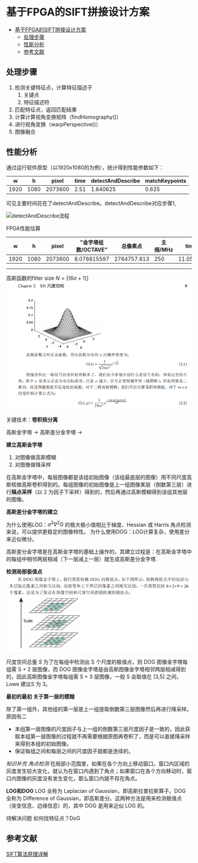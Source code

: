 # 基于FPGA的SIFT拼接设计方案

- [基于FPGA的SIFT拼接设计方案](#基于fpga的sift拼接设计方案)
  - [处理步骤](#处理步骤)
  - [性能分析](#性能分析)
  - [参考文献](#参考文献)

## 处理步骤

1. 检测关键特征点，计算特征描述子
   1. 关键点
   2. 特征描述符
2. 匹配特征点，返回匹配结果
3. 计算计算视角变换矩阵（findHomography()）
4. 进行视角变换（warpPerspective()）
5. 图像融合


## 性能分析
通过运行软件原型（以1920x1080的为例），统计得到性能参数如下：

| w	| h | pixel | time | detectAndDescribe |matchKeypoints|
|---|---|---|---|---|---|
|1920|	1080|2073600|2.51|1.640625	|0.625

可见主要时间花在了detectAndDescribe。detectAndDescribe对应步骤1, 

![detectAndDescribe流程](https://img2018.cnblogs.com/blog/1471528/201903/1471528-20190330204125547-535493662.png)

FPGA性能估算

|w|h|pixel|"金字塔组数/OCTAVE"|总像素点|主频/MHz|time/ms|"detectAndDescribe|matchKeypoints|
|---|---|---|---|---|---|---|---|---|
|1920|1080|2073600|8.076815597|2764757.813|250|11.05903125|				



***

高斯函数的filter size $N=[(6\sigma+1)]$
![](./pic/%E9%AB%98%E6%96%AF%E5%87%BD%E6%95%B0.png)

关键技术：**卷积核分离**

高斯金字塔 $\longrightarrow$ 高斯差分金字塔 $\longrightarrow$ 

**建立高斯金字塔**
1. 对图像做高斯模糊
2. 对图像做降采样

在高斯金字塔中，每层图像都是该组初始图像（该组最底层的图像）用不同尺度高斯核做高斯卷积得到的。每组图像的初始图像是上一组图像某层（倒数第三层）进行**隔点采样**（以 2 为因子下采样）得到的，然后再通过高斯模糊得到该组其他层的图像。

**高斯差分金字塔的建立**

为什么使用LOG：$\sigma^2\nabla^2G$ 的极大极小值相比于梯度、Hessian 或 Harris 角点检测来说，可以提供更稳定的图像特性。
为什么使用DOG：LOG计算复杂，使用差分来近似微分。

高斯差分金字塔是在高斯金字塔的基础上操作的，其建立过程是：在高斯金字塔中的每组中相邻两层相减（下一层减上一层）就生成高斯差分金字塔.

**检测局部极值点**
![局部极值点](./pic/%E5%B1%80%E9%83%A8%E6%9E%81%E5%80%BC%E7%82%B9.png)



尺度空间总量 *S*
为了在每组中检测出 S 个尺度的极值点，则 DOG 图像金字塔每组需 S + 2 层图像，而 DOG 图像金字塔是由高斯图像金字塔相邻两层相减得到的，因此高斯图像金字塔每组需 S + 3 层图像，一般 S 会取值在 [3,5] 之间，Lowe 建议S 为 3。


**最初的最初 关于第一层的模糊**

除了第一组外，其他组的第一层是上一组提取倒数第三层图像然后再进行降采样。原因有二
   - 本组第一层图像的尺度因子与上一组的倒数第三层尺度因子是一致的，因此获取本组第一层图像的过程就不再需要根据原图再卷积了，而是可以直接降采样来得到本组的初始图像。
   - 保证每组之间和每层之间的尺度因子就都是连续的。
 

*知识补充 角点检测*
在局部小范围里，如果在各个方向上移动窗口，窗口内区域的灰度发生较大变化，就认为在窗口内遇到了角点；如果窗口在各个方向移动时，窗口内图像的灰度没有发生变化，那么窗口内就不存在角点。


**LOG和DOG**
LOG 全称为 Laplacian of Gaussian，即高斯拉普拉斯算子。DOG 全称为 Difference of Gaussian，即高斯差分。这两种方法是用来检测极值点（突变信息、边缘信息）的，其中 DOG 是用来近似 LOG 的。

待解决问题
如何找特征点？DoG





## 参考文献

[SIFT算法原理详解](https://www.cnblogs.com/Alliswell-WP/p/SIFT.html)
